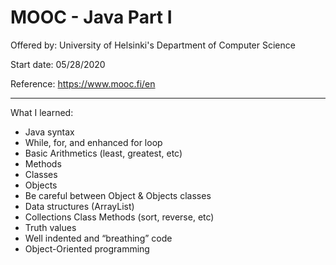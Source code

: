 # MOOC - Java Part I

Offered by: University of Helsinki's Department of Computer Science

Start date: 05/28/2020 

Reference: https://www.mooc.fi/en

---------------------------------------------------------------------

What I learned:

  - Java syntax
  - While, for, and enhanced for loop
  - Basic Arithmetics (least, greatest, etc)
  - Methods
  - Classes 
  - Objects
  - Be careful between Object & Objects classes
  - Data structures (ArrayList)
  - Collections Class Methods (sort, reverse, etc)
  - Truth values
  - Well indented and “breathing” code
  - Object-Oriented programming
